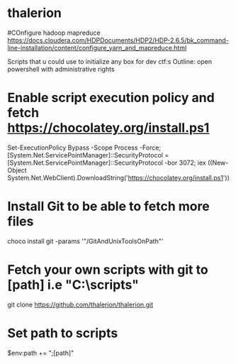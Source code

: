 # thalerion

#COnfigure hadoop mapreduce
https://docs.cloudera.com/HDPDocuments/HDP2/HDP-2.6.5/bk_command-line-installation/content/configure_yarn_and_mapreduce.html


Scripts that u could use to initialize any box for dev ctf:s
Outline:
open powershell with administrative rights
# Enable script execution policy and fetch https://chocolatey.org/install.ps1
Set-ExecutionPolicy Bypass -Scope Process -Force; [System.Net.ServicePointManager]::SecurityProtocol = [System.Net.ServicePointManager]::SecurityProtocol -bor 3072; iex ((New-Object System.Net.WebClient).DownloadString('https://chocolatey.org/install.ps1'))

# Install Git to be able to fetch more files
choco install git -params '"/GitAndUnixToolsOnPath"'


# Fetch your own scripts with git to [path] i.e "C:\scripts"
git clone https://github.com/thalerion/thalerion.git 

# Set path to scripts
$env:path += ";[path]"








